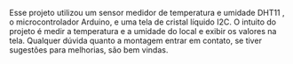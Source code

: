 Esse projeto utilizou um sensor medidor de temperatura e umidade DHT11 , o microcontrolador Arduino, e uma tela de cristal líquido I2C.
O intuito do projeto é medir a temperatura e a umidade do local e exibir os valores na tela. 
Qualquer dúvida quanto a montagem entrar em contato, se tiver sugestôes para melhorias, são bem vindas. 
